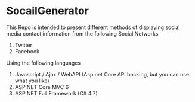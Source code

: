 # SocailGenerator

This Repo is intended to present different methods of displaying social media contact information from the following Social Networks

1. Twitter
1. Facebook

Using the following languages 

1. Javascript / Ajax / WebAPI (Asp.net Core API backing, but you can use what you like)
1. ASP.NET Core MVC 6
1. ASP.NET Full Framework (C# 4.7)
